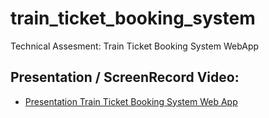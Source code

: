 # train_ticket_booking_system

Technical Assesment: Train Ticket Booking System WebApp

## Presentation / ScreenRecord Video:
- [Presentation Train Ticket Booking System Web App](https://drive.google.com/drive/folders/1C6c-TJYE6sJ5uIaU1UlS3ISYq15WpkLX?usp=sharing)

